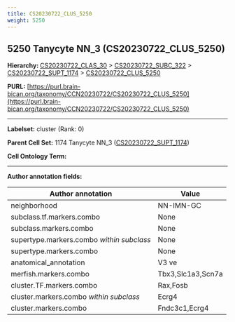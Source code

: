```yaml
---
title: CS20230722_CLUS_5250
weight: 5250
---
```

## 5250 Tanycyte NN_3 (CS20230722_CLUS_5250)
<b>Hierarchy: </b>
[CS20230722_CLAS_30](../CS20230722_CLAS_30) >
[CS20230722_SUBC_322](../CS20230722_SUBC_322) >
[CS20230722_SUPT_1174](../CS20230722_SUPT_1174) >
[CS20230722_CLUS_5250](../CS20230722_CLUS_5250)

**PURL:** [https://purl.brain-bican.org/taxonomy/CCN20230722/CS20230722_CLUS_5250](https://purl.brain-bican.org/taxonomy/CCN20230722/CS20230722_CLUS_5250)

---


**Labelset:** cluster (Rank: 0)

**Parent Cell Set:** 1174 Tanycyte NN_3 ([CS20230722_SUPT_1174](../CS20230722_SUPT_1174))



**Cell Ontology Term:** 

[MARKER GENES.]: #


---

[TRANSFERRED ANNOTATIONS.]: #


[AUTHOR ANNOTATION FIELDS.]: #


**Author annotation fields:**

| Author annotation | Value |
|-------------------|-------|
|neighborhood|NN-IMN-GC|
|subclass.tf.markers.combo|None|
|subclass.markers.combo|None|
|supertype.markers.combo _within subclass_|None|
|supertype.markers.combo|None|
|anatomical_annotation|V3 ve|
|merfish.markers.combo|Tbx3,Slc1a3,Scn7a|
|cluster.TF.markers.combo|Rax,Fosb|
|cluster.markers.combo _within subclass_|Ecrg4|
|cluster.markers.combo|Fndc3c1,Ecrg4|
